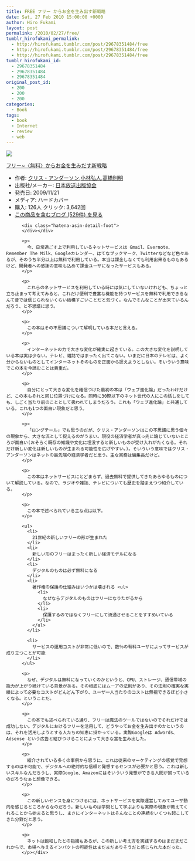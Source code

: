 ```yaml
---
title: FREE フリー からお金を生み出す新戦略
date: Sat, 27 Feb 2010 15:00:00 +0000
author: Hiro Fukami
layout: post
permalink: /2010/02/27/free/
tumblr_hirofukami_permalink:
  - http://hirofukami.tumblr.com/post/29678351484/free
  - http://hirofukami.tumblr.com/post/29678351484/free
  - http://hirofukami.tumblr.com/post/29678351484/free
tumblr_hirofukami_id:
  - 29678351484
  - 29678351484
  - 29678351484
original_post_id:
  - 200
  - 200
  - 200
categories:
  - Book
tags:
  - book
  - Internet
  - review
  - web
---
```

<div class="section">
  <div class="hatena-asin-detail">
    <p>
      <a href="http://www.amazon.co.jp/gp/product/4140814047/ref=as_li_tf_il?ie=UTF8&camp=247&creative=1211&creativeASIN=4140814047&linkCode=as2&tag=dsea-22" target="_blank"><img border="0" src="http://ws.assoc-amazon.jp/widgets/q?_encoding=UTF8&ASIN=4140814047&Format=_SL160_&ID=AsinImage&MarketPlace=JP&ServiceVersion=20070822&WS=1&tag=dsea-22" /></a><img src="http://www.assoc-amazon.jp/e/ir?t=dsea-22&l=as2&o=9&a=4140814047" width="1" height="1" border="0" alt="" style="border:none!important;margin:0!important;" /> <div class="hatena-asin-detail-info">
        <p>
          <a href="http://www.amazon.co.jp/gp/product/4140814047/ref=as_li_tf_tl?ie=UTF8&camp=247&creative=1211&creativeASIN=4140814047&linkCode=as2&tag=dsea-22" target="_blank">フリー~〈無料〉からお金を生みだす新戦略</a><img src="http://www.assoc-amazon.jp/e/ir?t=dsea-22&l=as2&o=9&a=4140814047" width="1" height="1" border="0" alt="" style="border:none!important;margin:0!important;" /> <ul>
            <li>
              <span class="hatena-asin-detail-label">作者:</span> <a href="http://d.hatena.ne.jp/keyword/%A5%AF%A5%EA%A5%B9%A1%A6%A5%A2%A5%F3%A5%C0%A1%BC%A5%BD%A5%F3" class="keyword" target="_blank">クリス・アンダーソン</a>,<a href="http://d.hatena.ne.jp/keyword/%BE%AE%CE%D3%B9%B0%BF%CD" class="keyword" target="_blank">小林弘人</a>,<a href="http://d.hatena.ne.jp/keyword/%B9%E2%B6%B6%C2%A7%CC%C0" class="keyword" target="_blank">高橋則明</a>
            </li>
            <li>
              <span class="hatena-asin-detail-label">出版社/メーカー:</span> <a href="http://d.hatena.ne.jp/keyword/%C6%FC%CB%DC%CA%FC%C1%F7%BD%D0%C8%C7%B6%A8%B2%F1" class="keyword" target="_blank">日本放送出版協会</a>
            </li>
            <li>
              <span class="hatena-asin-detail-label">発売日:</span> 2009/11/21
            </li>
            <li>
              <span class="hatena-asin-detail-label">メディア:</span> ハードカバー
            </li>
            <li>
              <span class="hatena-asin-detail-label">購入</span>: 126人 <span class="hatena-asin-detail-label">クリック</span>: 3,642回
            </li>
            <li>
              <a href="http://d.hatena.ne.jp/asin/4140814047" target="_blank">この商品を含むブログ (529件) を見る</a>
            </li>
          </ul></div> 
          
          <div class="hatena-asin-detail-foot">
          </div></div> 
          
          <p>
            今、日常過ごす上で利用しているネットサービスは Gmail、Evernote、Remember The Milk、Googleカレンダー、はてなブックマーク、Twitterなどなど色々あるが、そのうち半分以上は無料で利用している。本当は課金しなくても利用出来るものもあるけど、開発者への感謝の意味も込めて課金ユーザになったサービスもある。
          </p>
          
          <p>
            これらのネットサービスを利用している時には気にしていないけれども、ちょっと立ち止まって考えてみると、これだけ便利で豊富な機能を持つサービスを無料で利用できるなんて昔では信じられないくらい結構すごいことだと気づく。なんでそんなことが出来ているんだろう、と不思議に思う。
          </p>
          
          <p>
            この本はその不思議について解明している本だと言える。
          </p>
          
          <p>
            インターネットの力で大きな変化が確実に起きている。この大きな変化を説明している本は実は少ない。テレビ、雑誌ではまったく出てこない。いまだに日本のテレビは、よく分からないものとしてインターネットそのものを正面から捉えようとしない。そいういう意味でこの本を今読むことは貴重だ。
          </p>
          
          <p>
            自分にとって大きな変化を確信づけた最初の本は「ウェブ進化論」だったわけだけど、この本もそれと同じ位置づけになる。同時に30際以下のネット世代の人にこの話しをしても、しごく当たり前のこととして扱われてしまうだろう。これも「ウェブ進化論」と共通している。これも1つの面白い現象だと思う。
          </p>
          
          <p>
            「ロングテール」でも思うのだが、クリス・アンダーソンはこの不思議に思う個々の現象から、大きな流として捉えるのがうまい。現役の経済学者が真っ先に論じていないところが面白い(おそらく既存の知識や文化に埋没すると新しいものが受け入れがたくなる。それだけ新しい変化は新しいものが生まれる可能性を広げやすい。)。そいういう意味ではクリス・アンダーソンはネットの最先端の経済学者だと思う。主な実務は編集長だけど。
          </p>
          
          <p>
            この本はネットサービスにとどまらず、過去無料で提供してきたあらゆるものについて解説している。なので、ラジオや雑誌、テレビについても歴史を踏まえつつ紹介している。
          </p>
          
          <p>
            この本で述べられている主な点は以下。
          </p>
          
          <ul>
            <li>
              21世紀の新しいフリーの形が生まれた
            </li>
            <li>
              新しい形のフリーはまったく新しい経済モデルになる
            </li>
            <li>
              デジタルのものは必ず無料になる
            </li>
            <li>
              著作権の保護の仕組みはいつかは壊される <ul>
                <li>
                  なぜならデジタルのものはフリーになりたがるから
                </li>
                <li>
                  保護するのではなくフリーにして流通させることをすすめいている
                </li>
              </ul>
            </li>
            
            <li>
              サービスの運用コストが非常に低いので、数％の有料ユーザによってサービスが成り立つことが可能
            </li>
          </ul>
          
          <p>
            なぜ、デジタルは無料になっていくのかというと、CPU、ストレージ、通信帯域の能力が上がり続けている背景がある。その根底にはムーアの法則があり、その法則の確実な実績によって必要なコストがどんどん下がり、ユーザ一人当たりのコストは無視できるほど小さくなる。ということだ。
          </p>
          
          <p>
            この本でも述べられている通り、フリーは魔法のツールではないのでそれだけでは成功しない。デジタルにおけるフリーを活用して、どうやってお金を生み出すのかというのは、それを活用しようとする人たちの知恵に掛かっている。実際Googleは Adwords、Adsense という広告と結びつけることによって大きな富を生み出した。
          </p>
          
          <p>
            紹介されている多くの事例から思うに、これは従来のマーケティングの感覚で発想するのは不可能で、デジタルへの絶対的な信頼と発想するセンスが必要かと思う。これは新しいスキルなんだろうし、実際Google、Amazonにはそいういう発想ができる人間が揃っているのだろうなぁと想像できる。
          </p>
          
          <p>
            この新しいセンスを身につけるには、ネットサービスを実際運営してみてユーザ動向を感じるところからなのだろう。新しいものは学問として学ぶよりも実際の現象が教えてくれることから始まると思うし、まさにインターネットはそんなことの連続をいくつも起こしてきた分野だと思う。
          </p>
          
          <p>
            ネットは飽和したとの指摘もあるが、この新しい考え方を実践するのはまだまだこれからで、市場へ与えるインパクトの可能性はまだまだありそうだと感じられた本だった。
          </p></div>